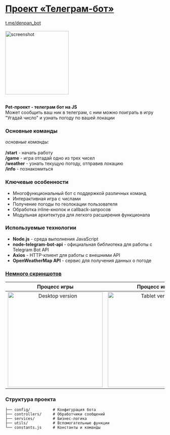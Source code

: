 # [Проект «Телеграм-бот»](https://t.me/denpan_bot)

[t.me/denpan_bot](https://t.me/denpan_bot) </br></br>
<img width="200" alt="screenshot" src="https://github.com/user-attachments/assets/249d0b1a-a708-41c4-b561-28f7a082760d" /> </br></br>

<strong>Pet-проект - телеграм бот на JS</strong></br>
Может сообщить ваш ник в телеграм, с ним можно поиграть в игру "Угадай число" и узнать погоду по вашей локации</br>

### Основные команды 
<i>основные</b> команды:</i><br/><br/>
<b>/start</b> - начать работу<br/>
<b>/game</b> - игра отгадай одно из трех чисел<br/>
<b>/weather</b> - узнать текущую погоду, отправив локацию<br/>
<b>/info</b> - познакомиться

### Ключевые особенности

- Многофункциональный бот с поддержкой различных команд
- Интерактивная игра с числами
- Получение погоды по геолокации пользователя
- Обработка inline-кнопок и callback-запросов
- Модульная архитектура для легкого расширения функционала

### Используемые технологии

- **Node.js** - среда выполнения JavaScript
- **node-telegram-bot-api** - официальная библиотека для работы с Telegram Bot API
- **Axios** - HTTP-клиент для работы с внешними API
- **OpenWeatherMap API** - сервис для получения данных о погоде


### [Немного скриншотов](https://t.me/denpan_bot)
| Процесс игры | Процесс игры |                                                          Процесс игры                                                          |
|:---------------:|:--------------:|:------------------------------------------------------------------------------------------------------------------------------:|
| <img width="300" alt="Desktop version" src="https://github.com/user-attachments/assets/1f409aad-b7a2-4ceb-9bf8-ad3d99a40abf" /> | <img width="300" alt="Tablet version" src="https://github.com/user-attachments/assets/249d0b1a-a708-41c4-b561-28f7a082760d" /> | <img width="300" alt="Tablet version" src="https://github.com/user-attachments/assets/249d0b1a-a708-41c4-b561-28f7a082760d" /> |


### Структура проекта

```
├── config/          # Конфигурация бота
├── controllers/     # Обработчики сообщений
├── services/        # Бизнес-логика
├── utils/           # Вспомогательные функции
└── constants.js     # Константы и команды
```
